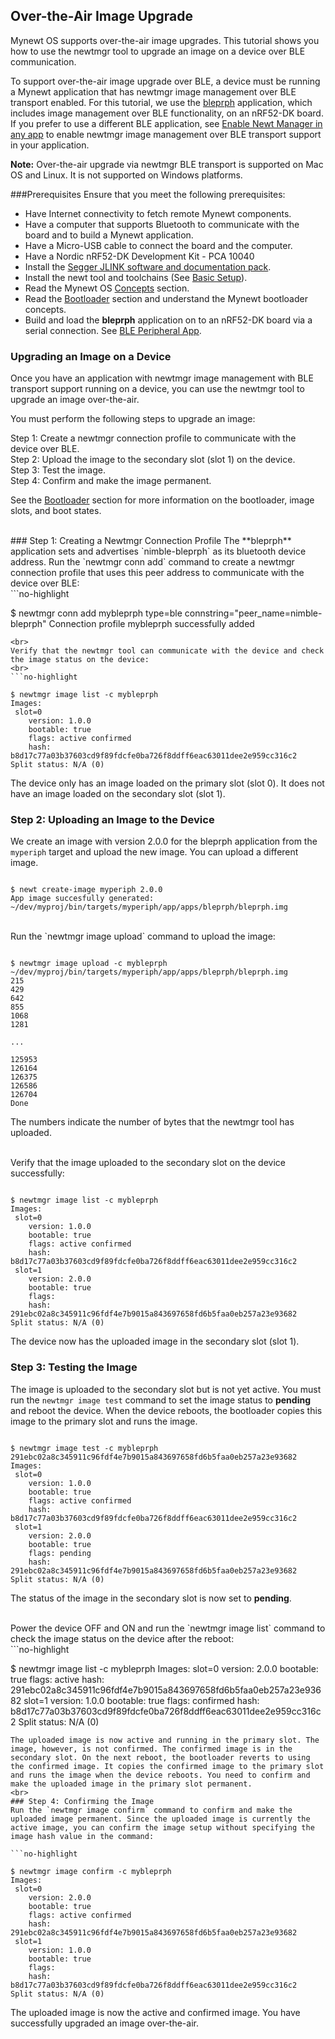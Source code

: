 ## Over-the-Air Image Upgrade 
Mynewt OS supports over-the-air image upgrades.  This tutorial shows you how to use the newtmgr tool to upgrade an image on a device over BLE communication. 

To support over-the-air image upgrade over BLE, a device must be running a Mynewt application that has newtmgr image management over BLE transport enabled.  For this tutorial, we use the [bleprph](/os/tutorials/bleprph/bleprph-app/) application, which includes image management over BLE functionality, on an nRF52-DK board.  If you prefer to use a different BLE application, see [Enable Newt Manager in any app](/os/tutorials/add_newtmgr/) to enable newtmgr image management over BLE transport support in your application. 

**Note:** Over-the-air upgrade via newtmgr BLE transport is supported on Mac OS and Linux. It is not supported on Windows platforms.

###Prerequisites
Ensure that you meet the following prerequisites:

* Have Internet connectivity to fetch remote Mynewt components.
* Have a computer that supports Bluetooth to communicate with the board and to build a Mynewt application.  
* Have a Micro-USB cable to connect the board and the computer.
* Have a Nordic nRF52-DK Development Kit - PCA 10040
* Install the [Segger JLINK software and documentation pack](https://www.segger.com/jlink-software.html).
* Install the newt tool and toolchains (See [Basic Setup](/os/get_started/get_started.md)).
* Read the Mynewt OS [Concepts](/os/get_started/vocabulary.md) section.
* Read the [Bootloader](/os/modules/bootloader/bootloader) section and understand the Mynewt bootloader concepts.
* Build and load the **bleprph** application on to an nRF52-DK board via a serial connection. See [BLE Peripheral App](/os/tutorials/bleprph/bleprph-app/). 


### Upgrading an Image on a Device 
Once you have an application with newtmgr image management with BLE transport support running on a device, you can use the newtmgr tool to upgrade an image over-the-air. 

You must perform the following steps to upgrade an image:

Step 1: Create a newtmgr connection profile to communicate with the device over BLE.
<br>
Step 2: Upload the image to the secondary slot (slot 1)  on the device.
<br>
Step 3: Test the image.
<br>
Step 4: Confirm and make the image permanent. 

See the [Bootloader](/os/modules/bootloader/bootloader) section for more information on the bootloader, image slots, and boot states.

<br>
### Step 1: Creating a Newtmgr Connection Profile
The **bleprph** application sets and advertises `nimble-bleprph` as its bluetooth device address. Run the `newtmgr conn add` command to create a newtmgr connection profile that uses this peer address to communicate with the device over BLE:
<br>
```no-highlight

$ newtmgr conn add mybleprph type=ble connstring="peer_name=nimble-bleprph"
Connection profile mybleprph successfully added

```
<br>
Verify that the newtmgr tool can communicate with the device and check the image status on the device:
<br>
```no-highlight

$ newtmgr image list -c mybleprph 
Images:
 slot=0
    version: 1.0.0
    bootable: true
    flags: active confirmed
    hash: b8d17c77a03b37603cd9f89fdcfe0ba726f8ddff6eac63011dee2e959cc316c2
Split status: N/A (0)

```
The device only has an image loaded on the primary slot (slot 0).  It does not have an image loaded on the secondary slot (slot 1).
<br>
### Step 2: Uploading an Image to the Device
We create an image with version 2.0.0 for the bleprph application from the `myperiph` target and upload the new image. You can upload a different image.
<br>
```no-highlight

$ newt create-image myperiph 2.0.0
App image succesfully generated: ~/dev/myproj/bin/targets/myperiph/app/apps/bleprph/bleprph.img

```
<br>
Run the `newtmgr image upload` command to upload the image:

```no-highlight

$ newtmgr image upload -c mybleprph ~/dev/myproj/bin/targets/myperiph/app/apps/bleprph/bleprph.img
215
429
642
855
1068
1281

...

125953
126164
126375
126586
126704
Done
```
The numbers indicate the number of bytes that the newtmgr tool has uploaded. 

<br>
Verify that the image uploaded to the secondary slot on the device successfully:
<br>

```no-highlight

$ newtmgr image list -c mybleprph
Images:
 slot=0
    version: 1.0.0
    bootable: true
    flags: active confirmed
    hash: b8d17c77a03b37603cd9f89fdcfe0ba726f8ddff6eac63011dee2e959cc316c2
 slot=1
    version: 2.0.0
    bootable: true
    flags: 
    hash: 291ebc02a8c345911c96fdf4e7b9015a843697658fd6b5faa0eb257a23e93682
Split status: N/A (0)

```

The device now has the uploaded image in the secondary slot (slot 1).
<br>
### Step 3: Testing the Image 
The image is uploaded to the secondary slot but is not yet active. You must run the `newtmgr image test` command to set the image status to **pending** and reboot the device.  When the device reboots, the bootloader copies this image to the primary slot and runs the image.
<br>
```no-highlight

$ newtmgr image test -c mybleprph 291ebc02a8c345911c96fdf4e7b9015a843697658fd6b5faa0eb257a23e93682
Images:
 slot=0
    version: 1.0.0
    bootable: true
    flags: active confirmed
    hash: b8d17c77a03b37603cd9f89fdcfe0ba726f8ddff6eac63011dee2e959cc316c2
 slot=1
    version: 2.0.0
    bootable: true
    flags: pending
    hash: 291ebc02a8c345911c96fdf4e7b9015a843697658fd6b5faa0eb257a23e93682
Split status: N/A (0)

```
The status of the image in the secondary slot is now set to **pending**. 

<br>
Power the device OFF and ON and run the `newtmgr image list` command to check the image status on the device after the reboot:
<br>
```no-highlight

$ newtmgr image list -c mybleprph
Images:
 slot=0
    version: 2.0.0
    bootable: true
    flags: active
    hash: 291ebc02a8c345911c96fdf4e7b9015a843697658fd6b5faa0eb257a23e93682
 slot=1
    version: 1.0.0
    bootable: true
    flags: confirmed
    hash: b8d17c77a03b37603cd9f89fdcfe0ba726f8ddff6eac63011dee2e959cc316c2
Split status: N/A (0)

```
The uploaded image is now active and running in the primary slot. The image, however, is not confirmed. The confirmed image is in the secondary slot. On the next reboot, the bootloader reverts to using the confirmed image. It copies the confirmed image to the primary slot and runs the image when the device reboots. You need to confirm and make the uploaded image in the primary slot permanent.
<br>
### Step 4: Confirming the Image
Run the `newtmgr image confirm` command to confirm and make the uploaded image permanent. Since the uploaded image is currently the active image, you can confirm the image setup without specifying the image hash value in the command:

```no-highlight

$ newtmgr image confirm -c mybleprph 
Images:
 slot=0
    version: 2.0.0
    bootable: true
    flags: active confirmed
    hash: 291ebc02a8c345911c96fdf4e7b9015a843697658fd6b5faa0eb257a23e93682
 slot=1
    version: 1.0.0
    bootable: true
    flags: 
    hash: b8d17c77a03b37603cd9f89fdcfe0ba726f8ddff6eac63011dee2e959cc316c2
Split status: N/A (0)

```

The uploaded image is now the active and confirmed image.  You have successfully upgraded an image over-the-air.
